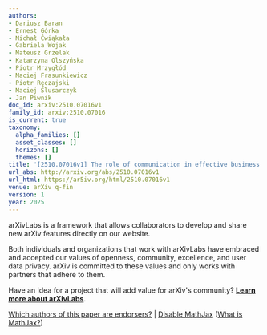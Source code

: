 ```yaml
---
authors:
- Dariusz Baran
- Ernest Górka
- Michał Ćwiąkała
- Gabriela Wojak
- Mateusz Grzelak
- Katarzyna Olszyńska
- Piotr Mrzygłód
- Maciej Frasunkiewicz
- Piotr Ręczajski
- Maciej Ślusarczyk
- Jan Piwnik
doc_id: arxiv:2510.07016v1
family_id: arxiv:2510.07016
is_current: true
taxonomy:
  alpha_families: []
  asset_classes: []
  horizons: []
  themes: []
title: '[2510.07016v1] The role of communication in effective business management'
url_abs: http://arxiv.org/abs/2510.07016v1
url_html: https://ar5iv.org/html/2510.07016v1
venue: arXiv q-fin
version: 1
year: 2025
---
```



arXivLabs is a framework that allows collaborators to develop and share new arXiv features directly on our website.

Both individuals and organizations that work with arXivLabs have embraced and accepted our values of openness, community, excellence, and user data privacy. arXiv is committed to these values and only works with partners that adhere to them.

Have an idea for a project that will add value for arXiv's community? [**Learn more about arXivLabs**](https://info.arxiv.org/labs/index.html).

[Which authors of this paper are endorsers?](/auth/show-endorsers/2510.07016) |
[Disable MathJax](javascript:setMathjaxCookie()) ([What is MathJax?](https://info.arxiv.org/help/mathjax.html))